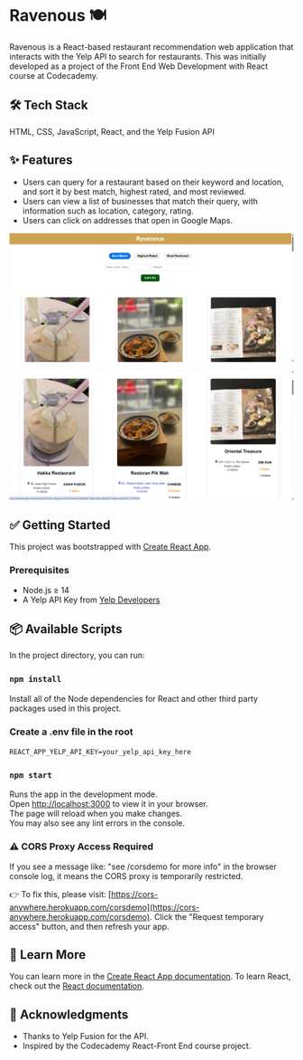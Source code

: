 # Ravenous 🍽️

Ravenous is a React-based restaurant recommendation web application that interacts with the Yelp API to search for restaurants.
This was initially developed as a project of the Front End Web Development with React course at Codecademy.

## 🛠️ Tech Stack

HTML, CSS, JavaScript, React, and the Yelp Fusion API

## ✨ Features

- Users can query for a restaurant based on their keyword and location, and sort it by best match, highest rated, and most reviewed.
- Users can view a list of businesses that match their query, with information such as location, category, rating.
- Users can click on addresses that open in Google Maps.

![First load of page](./public/screenshots/Screenshot%201.png)

![Clickable address](./public/screenshots/Screenshot%202.png)

## ✅ Getting Started

This project was bootstrapped with [Create React App](https://github.com/facebook/create-react-app).

### Prerequisites

- Node.js ≥ 14
- A Yelp API Key from [Yelp Developers](https://www.yelp.com/developers)

## 📦 Available Scripts

In the project directory, you can run:

### `npm install`

Install all of the Node dependencies for React and other third party packages used in this project.

### Create a .env file in the root

`REACT_APP_YELP_API_KEY=your_yelp_api_key_here`

### `npm start`

Runs the app in the development mode.\
Open [http://localhost:3000](http://localhost:3000) to view it in your browser. \
The page will reload when you make changes.\
You may also see any lint errors in the console.

### ⚠️ CORS Proxy Access Required

If you see a message like:
"see /corsdemo for more info" in the browser console log, it means the CORS proxy is temporarily restricted.

👉 To fix this, please visit:
[https://cors-anywhere.herokuapp.com/corsdemo](https://cors-anywhere.herokuapp.com/corsdemo). Click the "Request temporary access" button, and then refresh your app.

## 🧪 Learn More

You can learn more in the [Create React App documentation](https://facebook.github.io/create-react-app/docs/getting-started).
To learn React, check out the [React documentation](https://reactjs.org/).

## 🤝 Acknowledgments

- Thanks to Yelp Fusion for the API.
- Inspired by the Codecademy React-Front End course project.
